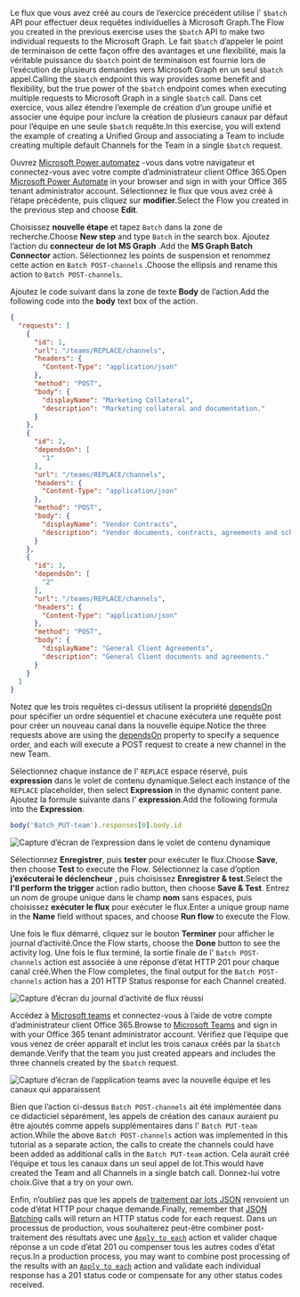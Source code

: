 <!-- markdownlint-disable MD002 MD041 -->

<span data-ttu-id="1f0cd-101">Le flux que vous avez créé au cours de l’exercice précédent utilise l' `$batch` API pour effectuer deux requêtes individuelles à Microsoft Graph.</span><span class="sxs-lookup"><span data-stu-id="1f0cd-101">The Flow you created in the previous exercise uses the `$batch` API to make two individual requests to the Microsoft Graph.</span></span> <span data-ttu-id="1f0cd-102">Le fait `$batch` d’appeler le point de terminaison de cette façon offre des avantages et une flexibilité, mais la véritable puissance du `$batch` point de terminaison est fournie lors de l’exécution de plusieurs demandes vers Microsoft Graph en un seul `$batch` appel.</span><span class="sxs-lookup"><span data-stu-id="1f0cd-102">Calling the `$batch` endpoint this way provides some benefit and flexibility, but the true power of the `$batch` endpoint comes when executing multiple requests to Microsoft Graph in a single `$batch` call.</span></span> <span data-ttu-id="1f0cd-103">Dans cet exercice, vous allez étendre l’exemple de création d’un groupe unifié et associer une équipe pour inclure la création de plusieurs canaux par défaut pour l’équipe en une seule `$batch` requête.</span><span class="sxs-lookup"><span data-stu-id="1f0cd-103">In this exercise, you will extend the example of creating a Unified Group and associating a Team to include creating multiple default Channels for the Team in a single `$batch` request.</span></span>

<span data-ttu-id="1f0cd-104">Ouvrez [Microsoft Power automatez](https://flow.microsoft.com) -vous dans votre navigateur et connectez-vous avec votre compte d’administrateur client Office 365.</span><span class="sxs-lookup"><span data-stu-id="1f0cd-104">Open [Microsoft Power Automate](https://flow.microsoft.com) in your browser and sign in with your Office 365 tenant administrator account.</span></span> <span data-ttu-id="1f0cd-105">Sélectionnez le flux que vous avez créé à l’étape précédente, puis cliquez sur **modifier**.</span><span class="sxs-lookup"><span data-stu-id="1f0cd-105">Select the Flow you created in the previous step and choose **Edit**.</span></span>

<span data-ttu-id="1f0cd-106">Choisissez **nouvelle étape** et tapez `Batch` dans la zone de recherche.</span><span class="sxs-lookup"><span data-stu-id="1f0cd-106">Choose **New step** and type `Batch` in the search box.</span></span> <span data-ttu-id="1f0cd-107">Ajoutez l’action du **connecteur de lot MS Graph** .</span><span class="sxs-lookup"><span data-stu-id="1f0cd-107">Add the **MS Graph Batch Connector** action.</span></span> <span data-ttu-id="1f0cd-108">Sélectionnez les points de suspension et renommez cette action en `Batch POST-channels` .</span><span class="sxs-lookup"><span data-stu-id="1f0cd-108">Choose the ellipsis and rename this action to `Batch POST-channels`.</span></span>

<span data-ttu-id="1f0cd-109">Ajoutez le code suivant dans la zone de texte **Body** de l’action.</span><span class="sxs-lookup"><span data-stu-id="1f0cd-109">Add the following code into the **body** text box of the action.</span></span>

```json
{
  "requests": [
    {
      "id": 1,
      "url": "/teams/REPLACE/channels",
      "headers": {
        "Content-Type": "application/json"
      },
      "method": "POST",
      "body": {
        "displayName": "Marketing Collateral",
        "description": "Marketing collateral and documentation."
      }
    },
    {
      "id": 2,
      "dependsOn": [
        "1"
      ],
      "url": "/teams/REPLACE/channels",
      "headers": {
        "Content-Type": "application/json"
      },
      "method": "POST",
      "body": {
        "displayName": "Vendor Contracts",
        "description": "Vendor documents, contracts, agreements and schedules."
      }
    },
    {
      "id": 3,
      "dependsOn": [
        "2"
      ],
      "url": "/teams/REPLACE/channels",
      "headers": {
        "Content-Type": "application/json"
      },
      "method": "POST",
      "body": {
        "displayName": "General Client Agreements",
        "description": "General Client documents and agreements."
      }
    }
  ]
}
```

<span data-ttu-id="1f0cd-110">Notez que les trois requêtes ci-dessus utilisent la propriété [dependsOn](https://docs.microsoft.com/graph/json-batching#sequencing-requests-with-the-dependson-property) pour spécifier un ordre séquentiel et chacune exécutera une requête post pour créer un nouveau canal dans la nouvelle équipe.</span><span class="sxs-lookup"><span data-stu-id="1f0cd-110">Notice the three requests above are using the [dependsOn](https://docs.microsoft.com/graph/json-batching#sequencing-requests-with-the-dependson-property) property to specify a sequence order, and each will execute a POST request to create a new channel in the new Team.</span></span>

<span data-ttu-id="1f0cd-111">Sélectionnez chaque instance de l' `REPLACE` espace réservé, puis **expression** dans le volet de contenu dynamique.</span><span class="sxs-lookup"><span data-stu-id="1f0cd-111">Select each instance of the `REPLACE` placeholder, then select **Expression** in the dynamic content pane.</span></span> <span data-ttu-id="1f0cd-112">Ajoutez la formule suivante dans l' **expression**.</span><span class="sxs-lookup"><span data-stu-id="1f0cd-112">Add the following formula into the **Expression**.</span></span>

```js
body('Batch_PUT-team').responses[0].body.id
```

![Capture d’écran de l’expression dans le volet de contenu dynamique](./images/dynamic-expression.png)

<span data-ttu-id="1f0cd-114">Sélectionnez **Enregistrer**, puis **tester** pour exécuter le flux.</span><span class="sxs-lookup"><span data-stu-id="1f0cd-114">Choose **Save**, then choose **Test** to execute the Flow.</span></span> <span data-ttu-id="1f0cd-115">Sélectionnez la case d’option **j’exécuterai le déclencheur** , puis choisissez **Enregistrer & test**.</span><span class="sxs-lookup"><span data-stu-id="1f0cd-115">Select the **I'll perform the trigger** action radio button, then choose **Save & Test**.</span></span> <span data-ttu-id="1f0cd-116">Entrez un nom de groupe unique dans le champ **nom** sans espaces, puis choisissez **exécuter le flux** pour exécuter le flux.</span><span class="sxs-lookup"><span data-stu-id="1f0cd-116">Enter a unique group name in the **Name** field without spaces, and choose **Run flow** to execute the Flow.</span></span>

<span data-ttu-id="1f0cd-117">Une fois le flux démarré, cliquez sur le bouton **Terminer** pour afficher le journal d’activité.</span><span class="sxs-lookup"><span data-stu-id="1f0cd-117">Once the Flow starts, choose the **Done** button to see the activity log.</span></span> <span data-ttu-id="1f0cd-118">Une fois le flux terminé, la sortie finale de l' `Batch POST-channels` action est associée à une réponse d’état HTTP 201 pour chaque canal créé.</span><span class="sxs-lookup"><span data-stu-id="1f0cd-118">When the Flow completes, the final output for the `Batch POST-channels` action has a 201 HTTP Status response for each Channel created.</span></span>

![Capture d’écran du journal d’activité de flux réussi](./images/batch-success.png)

<span data-ttu-id="1f0cd-120">Accédez à [Microsoft teams](https://teams.microsoft.com) et connectez-vous à l’aide de votre compte d’administrateur client Office 365.</span><span class="sxs-lookup"><span data-stu-id="1f0cd-120">Browse to [Microsoft Teams](https://teams.microsoft.com) and sign in with your Office 365 tenant administrator account.</span></span> <span data-ttu-id="1f0cd-121">Vérifiez que l’équipe que vous venez de créer apparaît et inclut les trois canaux créés par la `$batch` demande.</span><span class="sxs-lookup"><span data-stu-id="1f0cd-121">Verify that the team you just created appears and includes the three channels created by the `$batch` request.</span></span>

![Capture d’écran de l’application teams avec la nouvelle équipe et les canaux qui apparaissent](./images/team-channels.png)

<span data-ttu-id="1f0cd-123">Bien que l’action ci-dessus `Batch POST-channels` ait été implémentée dans ce didacticiel séparément, les appels de création des canaux auraient pu être ajoutés comme appels supplémentaires dans l' `Batch PUT-team` action.</span><span class="sxs-lookup"><span data-stu-id="1f0cd-123">While the above `Batch POST-channels` action was implemented in this tutorial as a separate action, the calls to create the channels could have been added as additional calls in the `Batch PUT-team` action.</span></span> <span data-ttu-id="1f0cd-124">Cela aurait créé l’équipe et tous les canaux dans un seul appel de lot.</span><span class="sxs-lookup"><span data-stu-id="1f0cd-124">This would have created the Team and all Channels in a single batch call.</span></span> <span data-ttu-id="1f0cd-125">Donnez-lui votre choix.</span><span class="sxs-lookup"><span data-stu-id="1f0cd-125">Give that a try on your own.</span></span>

<span data-ttu-id="1f0cd-126">Enfin, n’oubliez pas que les appels de [traitement par lots JSON](https://docs.microsoft.com/graph/json-batching) renvoient un code d’état HTTP pour chaque demande.</span><span class="sxs-lookup"><span data-stu-id="1f0cd-126">Finally, remember that [JSON Batching](https://docs.microsoft.com/graph/json-batching) calls will return an HTTP status code for each request.</span></span> <span data-ttu-id="1f0cd-127">Dans un processus de production, vous souhaiterez peut-être combiner post-traitement des résultats avec une [`Apply to each`](https://docs.microsoft.com/power-automate/apply-to-each) action et valider chaque réponse a un code d’état 201 ou compenser tous les autres codes d’état reçus.</span><span class="sxs-lookup"><span data-stu-id="1f0cd-127">In a production process, you may want to combine post processing of the results with an [`Apply to each`](https://docs.microsoft.com/power-automate/apply-to-each) action and validate each individual response has a 201 status code or compensate for any other status codes received.</span></span>
